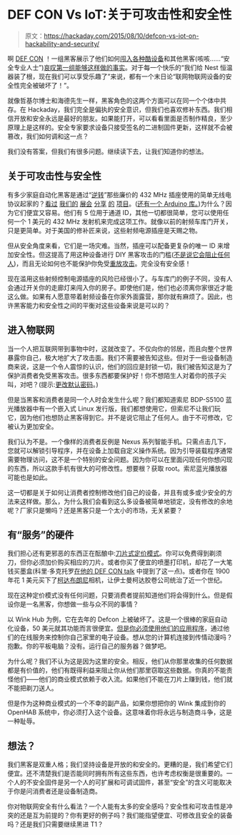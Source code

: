 # DEF CON Vs IoT:关于可攻击性和安全性

> 原文：<https://hackaday.com/2015/08/10/defcon-vs-iot-on-hackability-and-security/>

啊 [DEF CON](http://hackaday.com/tag/defcon/) ！一组黑客展示了他们如何[闯入各种酷设备](http://www.iotevents.org/iot-internet-of-things)和其他黑客(咳咳……“安全专业人士”)[哀叹第一组能够这样做的事实](http://www.theregister.co.uk/2015/05/06/defcon_23_to_host_internet_of_things_slaughterfest/)。对于每一个快乐的“我们给 Nest 恒温器装了根，现在我们可以享受乐趣了”来说，都有一个末日论“联网物联网设备的安全性完全被破坏了！”。

就像哲基尔博士和海德先生一样，黑客角色的这两个方面可以在同一个个体中共存。在 Hackaday，我们完全是偏执的安全意识，但我们也喜欢修补东西。我们相信开放和安全永远是最好的朋友。如果能打开，可以看看里面是否制作精良，至少原理上是这样的。安全专家要求设备只接受签名的二进制固件更新，这样就不会被篡改，我们如何调和这一点？

我们没有答案，但我们有很多问题。继续读下去，让我们知道你的想法。

## 关于可攻击性与安全性

有多少家庭自动化黑客是通过“[逆转](http://tinkerman.eldiariblau.net/decoding-433mhz-rf-data-from-wireless-switches/)”那些廉价的 432 MHz 插座使用的简单无线电协议起家的？[看过](http://hackaday.com/2013/01/31/getting-an-arduino-to-control-a-wireless-outlet/) [我们的](https://github.com/xillwillx/433Mhz) [展会](https://harizanov.com/2013/02/433mhz-ook-with-funky-v2-to-remotely-control-power-sockets/) [分享](https://pidome.wordpress.com/manual-howtos/pidome-hardware/attiny85-433mhz-transmitter-with-i%C2%B2c/) [的](http://www.princetronics.com/how-to-read-433-mhz-codes-w-arduino-433-mhz-receiver/) [项目](http://blog.rogiervandenberg.nl/2013/03/control-lights-with-arduino-remotely.html)。([还有一个 Arduino 库。](https://github.com/sui77/rc-switch))为什么？因为它们便宜又容易。他们有 5 位用于通道 ID，其他一切都很简单，您可以使用任何一个 1 美元的 432 MHz 发射机来完成这项工作。就像以前的射频车库门开关，只是更简单。对于美国的修补匠来说，这些射频电源插座是天赐之物。

但从安全角度来看，它们是一场灾难。当然，插座可以配备更复杂的唯一 ID 来增加安全性。但这提高了用这种设备进行 DIY 黑客攻击的门槛([不是说它会阻止任何人](http://hackaday.com/2014/11/22/five-dollar-rf-controlled-light-sockets/))，而且无论如何也不能保护你免受[重放攻击](https://hackaday.io/project/2403-ooklone)。完全没有安全感！

现在滥用这些射频控制电源插座的风险已经很小了。与车库门的例子不同，没有人会通过开关你的走廊灯来闯入你的房子。即使他们是，他们也必须离你家很近才能这么做。如果有人愿意带着射频设备在你家外面露营，那你就有麻烦了。因此，也许黑客能力和安全性之间的平衡对这些设备来说是可以的？

## 进入物联网

当一个人把互联网带到事物中时，这就改变了。不仅向你的邻居，而且向整个世界暴露你自己，极大地扩大了攻击面。我们不需要被告知这些。但对于一些设备制造商来说，这是一个令人震惊的认识，他们的回应是封锁一切，我们被告知这是为了保护消费者免受黑客攻击。很多东西都要保护好！你不想陌生人对着你的孩子尖叫，对吧？(提示:[更改默认密码](http://www.zdnet.com/article/baby-monitor-hack-shows-danger-of-default-passwords/)。)

但是当黑客和消费者是同一个人时会发生什么呢？我们都知道索尼 BDP-S5100 蓝光播放器中有一个嵌入式 Linux 发行版，我们都想使用它，但索尼不让我们玩它，因为他们也想防止黑客得到它。并不是说它阻止了任何人。由于不可修改，它被认为更加安全。

我们认为不是。一个像样的消费者反例是 Nexus 系列智能手机。只需点击几下，您就可以解锁引导程序，并在设备上加载自定义操作系统。因为引导装载程序通常需要物理访问，这不是一个特别的安全问题。因为你可以在里面闪现任何你想闪现的东西，所以这款手机有很大的可修改性。想要根？获取 root。索尼蓝光播放器可能也是如此。

这一切都是关于如何让消费者控制修改他们自己的设备，并且有或多或少安全的方法来这样做。那么，为什么我们会看到这么多设备被简单地锁定，没有修改的余地呢？厂家只是懒吗？还是黑客只是一个太小的市场，无关紧要？

## 有“服务”的硬件

我们担心还有更邪恶的东西正在酝酿中:[刀片式定价模式](https://en.wikipedia.org/wiki/Freebie_marketing)。你可以免费得到剃须刀，但你必须加价购买相应的刀片。或者你买了便宜的喷墨打印机，却花了一大笔钱买墨盒(科里·多克托罗[在他的 DEF CON talk](http://hackaday.com/2015/08/08/corey-doctorow-rails-against-the-effect-of-drm-and-the-dmca/) 中提到了这一点)。或者你在 1900 年花 1 美元买下了[柯达布朗尼](https://en.wikipedia.org/wiki/Brownie_(camera))相机，让伊士曼柯达胶卷公司统治了近一个世纪。

现在这种定价模式没有任何问题，只要消费者提前知道他们将会得到什么。但是假设你是一名黑客，你想做一些与众不同的事情？

以 Wink Hub 为例，它在去年的 Defcon 上被破坏了。这是一个很棒的家庭自动化设备，50 美元就其功能而言很便宜。[但是你必须使用他们的应用程序](http://www.wink.com/help/faq/)，通过他们的在线服务来控制你自己家里的电子设备。想从您的计算机连接到传情动漫吗？抱歉。你的平板电脑？没有。运行自己的服务器？做梦吧。

为什么呢？我们不认为这是因为这里的安全。相反，他们从你那里收集的任何数据都是有价值的，他们有既得利益来阻止你从他们那里窃取这些数据。你真的不能责怪他们——他们的商业模式依赖于收入流。如果他们不能在刀片上赚到钱，他们就不能把剃刀送人。

但是作为这种商业模式的一个不幸的副产品，如果你想把你的 Wink 集成到你的 OpenHAB 系统中，你必须打入这个设备。这意味着你将永远与制造商斗争，这是一种耻辱。

## 想法？

我们黑客是双重人格；我们坚持设备是开放的和安全的。更糟的是，我们希望它们便宜。还不清楚我们是否能同时拥有所有这些东西，也许考虑权衡是很重要的。一个人的不安全固件是另一个人的可扩展和可调试固件，甚至“安全”的含义可能取决于你是问消费者还是设备制造商。

你对物联网安全有什么看法？一个人能有太多的安全感吗？安全性和可攻击性是冲突的还是互为前提的？你有更好的例子吗？我们能指望便宜、可修改且安全的装备吗？还是我们只需要继续黑进 T1？